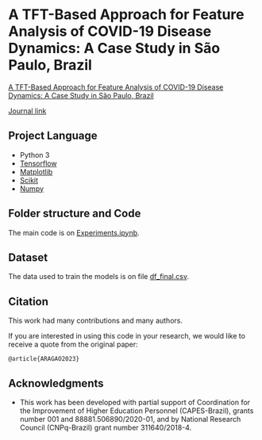 # A TFT-Based Approach for Feature Analysis of COVID-19 Disease Dynamics: A Case Study in São Paulo, Brazil

[A TFT-Based Approach for Feature Analysis of COVID-19 Disease Dynamics: A Case Study in São Paulo, Brazil](https://)

[Journal link](https://)


## Project Language

- Python 3
- [Tensorflow](https://www.tensorflow.org/)
- [Matplotlib](https://matplotlib.org/)
- [Scikit](https://scikit-learn.org/stable/)
- [Numpy](https://numpy.org/)

## Folder structure and Code

The main code is on [Experiments.ipynb](Experiments.ipynb). 

## Dataset

The data used to train the models is on file [df_final.csv](df_final.csv). 


## Citation

This work had many contributions and many authors. 

If you are interested in using this code in your research, we would like to receive a quote from the original paper:

    @article{ARAGAO2023}


## Acknowledgments

* This work has been developed with partial support of Coordination for the Improvement of Higher Education Personnel (CAPES-Brazil), grants number 001 and 88881.506890/2020-01, and by National Research Council (CNPq-Brazil) grant number 311640/2018-4.
